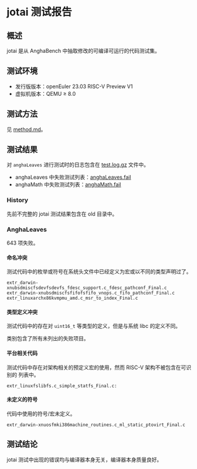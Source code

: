 # jotai 测试报告

## 概述

jotai 是从 AnghaBench 中抽取修改的可编译可运行的代码测试集。

## 测试环境

- 发行版版本：openEuler 23.03 RISC-V Preview V1
- 虚拟机版本：QEMU ≥ 8.0

## 测试方法

见 [method.md](./method.md)。

## 测试结果

对 `anghaLeaves` 进行测试时的日志包含在 [test.log.gz](./log/test.log.gz) 文件中。

- anghaLeaves 中失败测试列表：[anghaLeaves.fail](./log/anghaLeaves.fail)
- anghaMath 中失败测试列表：[anghaMath.fail](./log/anghaMath.fail)

### History

先前不完整的 jotai 测试结果包含在 old 目录中。

### AnghaLeaves

643 项失败。

#### 命名冲突

测试代码中的枚举或符号在系统头文件中已经定义为宏或以不同的类型声明过了。

```
extr_darwin-xnubsdmiscfsdevfsdevfs_fdesc_support.c_fdesc_pathconf_Final.c
extr_darwin-xnubsdmiscfsfifofsfifo_vnops.c_fifo_pathconf_Final.c
extr_linuxarchx86kvmpmu_amd.c_msr_to_index_Final.c
```

#### 类型定义冲突

测试代码中的存在对 `uint16_t` 等类型的定义，但是与系统 libc 的定义不同。

类别包含了所有未列出的失败项目。

#### 平台相关代码

测试代码中存在对架构相关的预定义宏的使用，然而 RISC-V 架构不被包含在可识别的
列表中。

```
extr_linuxfslibfs.c_simple_statfs_Final.c:
```

#### 未定义的符号

代码中使用的符号/宏未定义。

```
extr_darwin-xnuosfmki386machine_routines.c_ml_static_ptovirt_Final.c
```

## 测试结论

jotai 测试中出现的错误均与编译器本身无关，编译器本身质量良好。